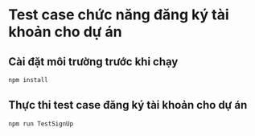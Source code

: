 # Test case chức năng đăng ký tài khoản cho dự án

## Cài đặt môi trường trước khi chạy

```sh
npm install

```

## Thực thi test case đăng ký tài khoản cho dự án

```sh
npm run TestSignUp 

```

